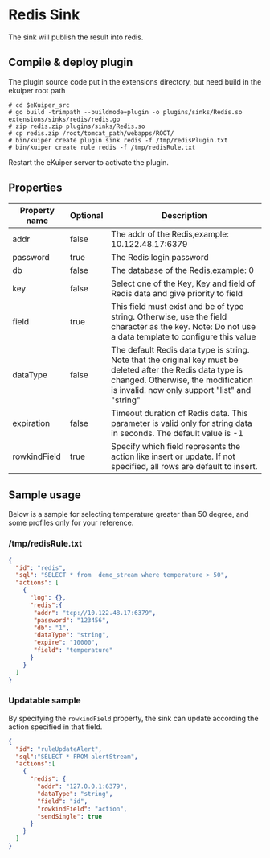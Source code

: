 # Redis Sink

The sink will publish the result into redis.

## Compile & deploy plugin
The plugin source code put in the extensions directory, but need build in the ekuiper root path
```shell
# cd $eKuiper_src
# go build -trimpath --buildmode=plugin -o plugins/sinks/Redis.so extensions/sinks/redis/redis.go
# zip redis.zip plugins/sinks/Redis.so
# cp redis.zip /root/tomcat_path/webapps/ROOT/
# bin/kuiper create plugin sink redis -f /tmp/redisPlugin.txt
# bin/kuiper create rule redis -f /tmp/redisRule.txt
```

Restart the eKuiper server to activate the plugin.

## Properties

| Property name | Optional | Description                                                                                                                                                                                          |
|---------------|----------|------------------------------------------------------------------------------------------------------------------------------------------------------------------------------------------------------|
| addr          | false    | The addr of the Redis,example: 10.122.48.17:6379                                                                                                                                                     |
| password      | true     | The Redis login password                                                                                                                                                                             |
| db            | false    | The database of the Redis,example: 0                                                                                                                                                                 |
| key           | false    | Select one of the Key, Key and field of Redis data and give priority to field                                                                                                                        |
| field         | true     | This field must exist and be of type string. Otherwise, use the field character as the key. Note: Do not use a data template to configure this value                                                 |
| dataType      | false    | The default Redis data type is string. Note that the original key must be deleted after the Redis data type is changed. Otherwise, the modification is invalid. now only support "list" and "string" |
| expiration    | false    | Timeout duration of Redis data. This parameter is valid only for string data in seconds. The default value is -1                                                                                     |
| rowkindField  | true     | Specify which field represents the action like insert or update. If not specified, all rows are default to insert.                                                                                   |
## Sample usage

Below is a sample for selecting temperature greater than 50 degree, and some profiles only for your reference.

### /tmp/redisRule.txt
```json
{
  "id": "redis",
  "sql": "SELECT * from  demo_stream where temperature > 50",
  "actions": [
    {
      "log": {},
      "redis":{
       "addr": "tcp://10.122.48.17:6379",
       "password": "123456",
       "db": "1",
       "dataType": "string",
       "expire": "10000",
       "field": "temperature"
      }
    }
  ]
}
```

### Updatable sample

By specifying the `rowkindField` property, the sink can update according the action specified in that field.

```json
{
  "id": "ruleUpdateAlert",
  "sql":"SELECT * FROM alertStream",
  "actions":[
    {
      "redis": {
        "addr": "127.0.0.1:6379",
        "dataType": "string",
        "field": "id",
        "rowkindField": "action",
        "sendSingle": true
      }
    }
  ]
}
```
